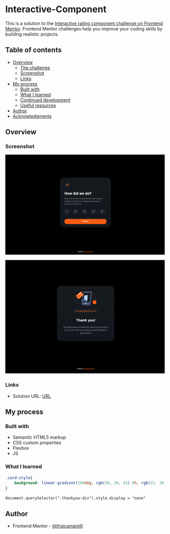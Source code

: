 # Interactive-Component

This is a solution to the [Interactive rating component challenge on Frontend Mentor](https://www.frontendmentor.io/challenges/interactive-rating-component-koxpeBUmI/hub/interactive-rating-component-lZhDg7uZcr). Frontend Mentor challenges help you improve your coding skills by building realistic projects. 

## Table of contents

- [Overview](#overview)
  - [The challenge](#the-challenge)
  - [Screenshot](#screenshot)
  - [Links](#links)
- [My process](#my-process)
  - [Built with](#built-with)
  - [What I learned](#what-i-learned)
  - [Continued development](#continued-development)
  - [Useful resources](#useful-resources)
- [Author](#author)
- [Acknowledgments](#acknowledgments)

## Overview

### Screenshot

![Screenshot](./images/Screenshot-interactive-component.png)

![Screenshot](./images/Screenshot-component-thanks.png)

### Links

- Solution URL: [URL](https://thaicamarelli.github.io/Interactive-Component/)

## My process

### Built with

- Semantic HTML5 markup
- CSS custom properties
- Flexbox
- JS

### What I learned

```css
.card-style{
    background: linear-gradient(180deg, rgb(30, 36, 43) 0%, rgb(23, 30, 40) 100%);
}
```
```JS
document.querySelector(".thankyou-div").style.display = "none"

```

## Author

- Frontend Mentor - [@thaicamarelli](https://www.frontendmentor.io/profile/thaicamarelli)